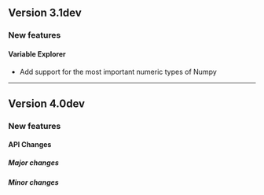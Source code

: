 ## Version 3.1dev

### New features

#### Variable Explorer
* Add support for the most important numeric types of Numpy


----


## Version 4.0dev

### New features

#### API Changes

##### Major changes

##### Minor changes
